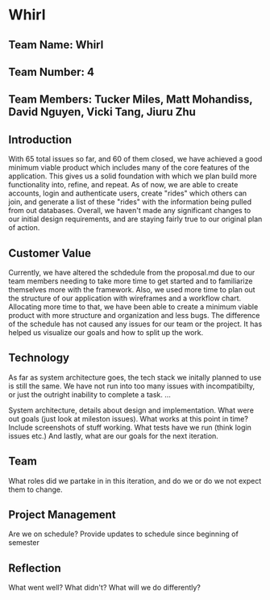 # **Whirl**

## **Team Name: Whirl**

## **Team Number: 4**

## **Team Members: Tucker Miles, Matt Mohandiss, David Nguyen, Vicki Tang, Jiuru Zhu**

## **Introduction**

With 65 total issues so far, and 60 of them closed, we have achieved a good minimum viable product which
includes many of the core features of the application. This gives us a solid foundation with which we plan build more functionality into, refine, and repeat. As of now, we are able to
create accounts, login and authenticate users, create "rides" which others can join, and generate a list of these "rides" with the information being pulled from out databases. Overall, we
haven't made any significant changes to our initial design requirements, and are staying fairly true to our original plan of action.

## **Customer Value**

Currently, we have altered the schdedule from the 
proposal.md due to our team members needing to take more time to get started and to familiarize themselves more with the framework. Also, we used more time to plan out the structure of our application with wireframes and a workflow chart. Allocating more time to that, we have been able to create a minimum viable product with more structure and organization and less bugs. The difference of the schedule has not caused any issues for our team or the project. It has helped us visualize our goals and how to split up the work.   

## **Technology**

As far as system architecture goes, the tech stack we initally planned to use is still the same. We have not run into too many issues with incompatibilty, or just the outright inability to complete a task. ...

System architecture, details about design and implementation. What were out goals (just look at mileston issues). What works at this point in time? Include screenshots of stuff working. What tests have we run (think login issues etc.) And lastly, what are our goals for the next iteration.

## **Team**

What roles did we partake in in this iteration, and do we or do we not expect them to change.

## **Project Management**

Are we on schedule? Provide updates to schedule since beginning of semester

## **Reflection**

What went well? What didn't? What will we do differently?